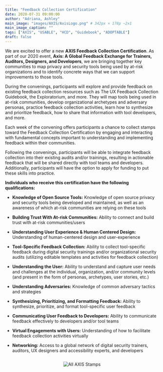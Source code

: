 ```yaml
---
title: "Feedback Collection Certification"
date: 2020-07-31 09:00:00
author: "Adriana, Ashley"
main_image: "images/AXIS/AxisLogo.png" # 342px × 178p ~2x1
main_image_caption: ""
tags: ["AXIS", "USABLE", "HCD", "Guidebook", "ADOPTABLE"]
draft: false
---
```


We are excited to offer a new **AXIS Feedback Collection Certification**. As part of our 2020 event, **Axis: A Global Feedback Exchange for Trainers, Auditors, Designers, and Developers**, we are bringing together key communities to map privacy and security tools being used by at-risk organizations and to identify concrete ways that we can support improvements to those tools.

During the convenings, participants will explore and provide feedback on existing feedback collection resources such as The UX Feedback Collection Guidebook, the Exploratorium, and more. They will map tools being used in at-risk communities, develop organizational archetypes and adversary personas, practice feedback collection activities, learn how to synthesize and prioritize feedback, how to share that information with tool developers, and more.

Each week of the convening offers participants a chance to collect stamps toward the Feedback Collection Certification by engaging and interacting with fundamental concepts important to understanding and implementing feedback within their communities.  

Following the convenings, participants will be able to integrate feedback collection into their existing audits and/or trainings, resulting in actionable feedback that will be shared directly with tool teams and developers. Additionally, participants will have the option to apply for funding to put these skills into practice.


**Individuals who receive this certification have the following qualifications:**

- **Knowledge of Open Source Tools:** Knowledge of open source privacy and security tools being developed and maintained, as well as an awareness of which at-risk communities are relying on these tools

- **Building Trust With At-risk Communities:** Ability to connect and build trust with at-risk communities/users

- **Understanding User Experience & Human Centered Design:** Understanding of human-centered design and user-experience

- **Tool-Specific Feedback Collection:** Ability to collect tool-specific feedback during digital security trainings and/or organizational security audits (utilizing editable templates and activities for feedback collection)

- **Understanding the User:** Ability to understand and capture user needs and challenges at the individual, organization, and/or community levels (and present in the form of personas, archetypes, user stories, etc.)

- **Understanding Adversaries:** Knowledge of common adversary tactics and strategies

- **Synthesizing, Prioritizing, and Formatting Feedback:** Ability to synthesize, prioritize, and format tool-specific user feedback

- **Communicating User Feedback to Developers:** Ability to communicate feedback effectively to developers and/or tool teams

- **Virtual Engagements with Users:** Understanding of how to facilitate feedback collection activities virtually  

- **Networking:** Access to a global network of digital security trainers, auditors, UX designers and accessibility experts, and developers

<div style="text-align: center"><img src="/images/AXIS/AllStamps.PNG" alt="All AXIS Stamps" style="border: 0; padding: 1em;" /></div>
